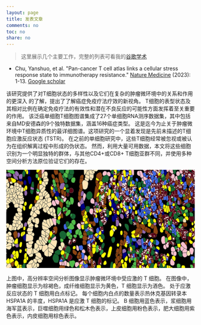 ```yaml
---
layout: page
title: 发表文章
comments: no
toc: no
share: no
---
```


> 这里展示几个主要工作，完整的列表可看我的[谷歌学术](https://scholar.google.com.hk/citations?user=f9muy-gAAAAJ&hl=en&oi=ao)


* Chu, Yanshuo, et al. "Pan-cancer T cell atlas links a cellular stress response state to immunotherapy resistance." [Nature Medicine](https://www.nature.com/articles/s41591-023-02371-y) (2023): 1-13. [Google scholar](https://scholar.google.com.hk/citations?view_op=view_citation&hl=en&user=f9muy-gAAAAJ&citation_for_view=f9muy-gAAAAJ:JV2RwH3_ST0C)

该研究提供了对T细胞状态的多样性以及它们在复杂的肿瘤微环境中的关系和作用的更深入
的了解，提出了了解癌症免疫疗法疗效的新视角。
T细胞的表型状态及其相对比例在确定免疫疗法的有效性和潜在不良反应的可能性方面发挥着至关重要的作用。
该泛癌单细胞T细胞图谱集成了27个单细胞RNA测序数据集，其中包括来自MD安德森的9个独特数据集，涵盖16种癌症类型。
这是迄今为止关于肿瘤微环境中T细胞异质性的最详细图谱。这项研究的一个显着发现是先前未描述的T细胞应激反应状态 (TSTR)。
在之前的单细胞研究中，这些T细胞经常被忽视或被认为在组织解离过程中形成的伪状态。
然而，利用大量可用数据，本文将这些细胞识别为一个明显独特的群体，与其他CD4+或CD8+
T细胞亚群不同，并使用多种空间分析方法原位验证它们的存在。

<a class="fancybox" rel="gallery1" href="https://raw.githubusercontent.com/dustincys/cn/assets/1685113897528.jpg" title="肿瘤微环境中的应激T细胞"><img src="https://raw.githubusercontent.com/dustincys/cn/assets/1685113897528.jpg" alt="肿瘤微环境中的应激T细胞" /></a>

上图中，高分辨率空间分析图像显示肿瘤微环境中受应激的 T 细胞。 在图像中，肿瘤细胞显示为棕褐色，成纤维细胞显示为黄色，T 细胞显示为酒色。 处于应激反应状态的 T 细胞用白点标记。 每个细胞内白点的数量表示热休克基因转录本 HSPA1A 的丰度，HSPA1A 是应激 T 细胞的标记。 B 细胞用蓝色表示，浆细胞用海军蓝表示，巨噬细胞用绿色和松木色表示，上皮细胞用粉色表示，肥大细胞用紫色表示，内皮细胞用棕色表示。
